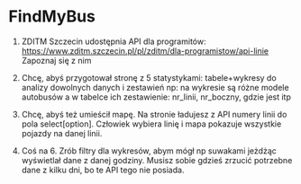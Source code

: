 # FindMyBus

1. ZDITM Szczecin udostępnia API dla programitów: https://www.zditm.szczecin.pl/pl/zditm/dla-programistow/api-linie
	Zapoznaj się z nim
2. Chcę, abyś przygotował stronę z 5 statystykami: tabele+wykresy do analizy dowolnych danych i zestawień np:
	na wykresie są różne modele autobusów
	a w tabelce ich zestawienie: nr_linii, nr_boczny, gdzie jest itp
	
3.	Chcę, abyś też umieścił mapę. Na stronie ładujesz z API numery linii do pola select[option]. Człowiek wybiera linię
	i mapa pokazuje wszystkie pojazdy na danej linii.
4. Coś na 6. Zrób filtry dla wykresów, abym mógł np suwakami jeżdżąc wyświetlał dane z danej godziny. Musisz sobie gdzieś zrzucić potrzebne dane z kilku dni, bo te API tego nie posiada.
